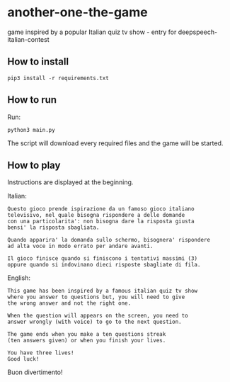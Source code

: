 # another-one-the-game
game inspired by a popular Italian quiz tv show - entry for deepspeech-italian-contest

## How to install
```
pip3 install -r requirements.txt
```

## How to run
Run:
```
python3 main.py
```

The script will download every required files and the game will be started.

## How to play
Instructions are displayed at the beginning.

Italian:
```
Questo gioco prende ispirazione da un famoso gioco italiano
televisivo, nel quale bisogna rispondere a delle domande
con una particolarita': non bisogna dare la risposta giusta
bensi' la risposta sbagliata.

Quando apparira' la domanda sullo schermo, bisognera' rispondere
ad alta voce in modo errato per andare avanti.

Il gioco finisce quando si finiscono i tentativi massimi (3)
oppure quando si indovinano dieci risposte sbagliate di fila.
```

English:
```
This game has been inspired by a famous italian quiz tv show
where you answer to questions but, you will need to give
the wrong answer and not the right one.

When the question will appears on the screen, you need to
answer wrongly (with voice) to go to the next question.

The game ends when you make a ten questions streak
(ten answers given) or when you finish your lives.

You have three lives!
Good luck!
```

Buon divertimento!
